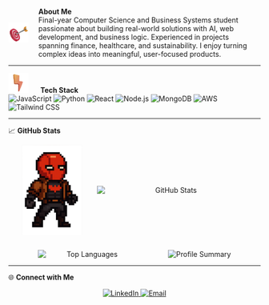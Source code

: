<p align="left" style="display: flex; align-items: center;">
  <img src="3dicons-target-dynamic-color.png" width="40" alt="3D Icon" style="margin-right: 20px;">
  <span>
  <strong>About Me</strong><br>
    Final-year Computer Science and Business Systems student passionate about building real-world solutions with AI, web development, and business logic. Experienced in projects spanning finance, healthcare, and sustainability. I enjoy turning complex ideas into meaningful, user-focused products.
  </span>
</p>

---

<p align="left">
  <img src="3dicons-flash-dynamic-color.png" width="40" alt="3D Icon" style="margin-right: 20px;">
    <span>
      <strong>Tech Stack</strong><br>
<img src="https://img.shields.io/badge/JavaScript-F7DF1E?style=for-the-badge&logo=javascript&logoColor=black" alt="JavaScript">
<img src="https://img.shields.io/badge/Python-3776AB?style=for-the-badge&logo=python&logoColor=white" alt="Python">
<img src="https://img.shields.io/badge/React-20232A?style=for-the-badge&logo=react&logoColor=61DAFB" alt="React">
<img src="https://img.shields.io/badge/Node.js-339933?style=for-the-badge&logo=nodedotjs&logoColor=white" alt="Node.js">
<img src="https://img.shields.io/badge/MongoDB-47A248?style=for-the-badge&logo=mongodb&logoColor=white" alt="MongoDB">
<img src="https://img.shields.io/badge/Amazon_AWS-232F3E?style=for-the-badge&logo=amazon-aws&logoColor=white" alt="AWS">
<img src="https://img.shields.io/badge/Tailwind_CSS-38B2AC?style=for-the-badge&logo=tailwind-css&logoColor=white" alt="Tailwind CSS">
  </span>
  
</p>

---

📈 **GitHub Stats**  
<p align="center" style="display: flex; align-items: center; justify-content: center; gap: 30px; flex-wrap: wrap;">
  <!-- 3D Icon -->
  <img src="7972f109-9eec-4a16-9c4a-048426972da4.png" width="120" alt="3D Icon">

  <!-- GitHub Stats -->
  <img src="https://github-readme-stats.vercel.app/api?username=Rishikoli&show_icons=true&theme=radical&icon_color=7c3aed" width="300" alt="GitHub Stats">
  <img src="https://github-readme-stats.vercel.app/api/top-langs/?username=Rishikoli&layout=compact&theme=radical" width="200" alt="Top Languages">
  </br>
      <img src="https://github-profile-summary-cards.vercel.app/api/cards/profile-details?username=Rishikoli&theme=radical" alt="Profile Summary" />


</p>


---

🌐 **Connect with Me**  
<p align="center">
<a href="https://linkedin.com/in/rishikesh-koli-828248257">
<img src="https://img.shields.io/badge/LinkedIn-0A66C2?style=for-the-badge&logo=linkedin&logoColor=white" alt="LinkedIn">
</a>
<a href="mailto:1983rishikesh@gmail.com">
<img src="https://img.shields.io/badge/Email-DC2626?style=for-the-badge&logo=gmail&logoColor=white" alt="Email">
</a>
</p>


